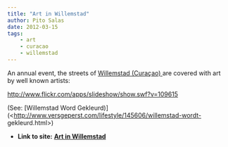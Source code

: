 ```yaml
---
title: "Art in Willemstad"
author: Pito Salas
date: 2012-03-15
tags:
    - art
    - curacao
    - willemstad
---
```




An annual event, the streets of [Willemstad (Curaçao)
](<http://www.curacao.com/The-Curacao-Difference/Our-Historic-Capital>)are
covered with art by well known artists:

<http://www.flickr.com/apps/slideshow/show.swf?v=109615>

(See: [Willemstad Word
Gekleurd)](<http://www.versgeperst.com/lifestyle/145606/willemstad-wordt-
gekleurd.html>)


* **Link to site:** **[Art in Willemstad](None)**
